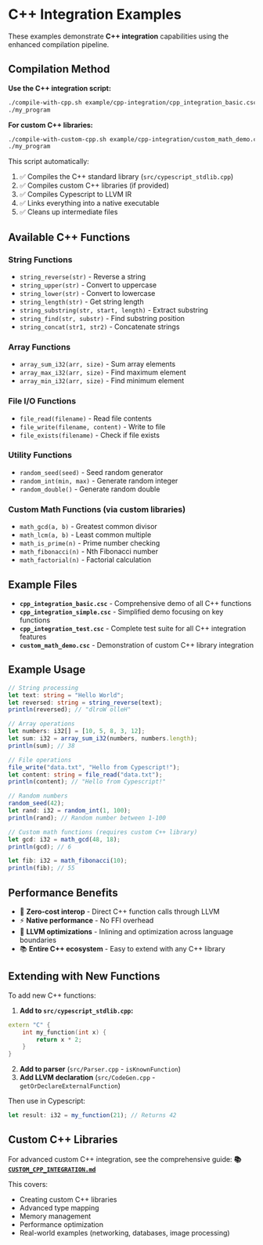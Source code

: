 # C++ Integration Examples

These examples demonstrate **C++ integration** capabilities using the enhanced compilation pipeline.

## Compilation Method

**Use the C++ integration script:**
```bash
./compile-with-cpp.sh example/cpp-integration/cpp_integration_basic.csc my_program
./my_program
```

**For custom C++ libraries:**
```bash
./compile-with-custom-cpp.sh example/cpp-integration/custom_math_demo.csc my_program src/custom_math_lib.cpp
./my_program
```

This script automatically:
1. ✅ Compiles the C++ standard library (`src/cypescript_stdlib.cpp`)
2. ✅ Compiles custom C++ libraries (if provided)
3. ✅ Compiles Cypescript to LLVM IR
4. ✅ Links everything into a native executable
5. ✅ Cleans up intermediate files

## Available C++ Functions

### String Functions
- `string_reverse(str)` - Reverse a string
- `string_upper(str)` - Convert to uppercase  
- `string_lower(str)` - Convert to lowercase
- `string_length(str)` - Get string length
- `string_substring(str, start, length)` - Extract substring
- `string_find(str, substr)` - Find substring position
- `string_concat(str1, str2)` - Concatenate strings

### Array Functions
- `array_sum_i32(arr, size)` - Sum array elements
- `array_max_i32(arr, size)` - Find maximum element
- `array_min_i32(arr, size)` - Find minimum element

### File I/O Functions
- `file_read(filename)` - Read file contents
- `file_write(filename, content)` - Write to file
- `file_exists(filename)` - Check if file exists

### Utility Functions
- `random_seed(seed)` - Seed random generator
- `random_int(min, max)` - Generate random integer
- `random_double()` - Generate random double

### Custom Math Functions (via custom libraries)
- `math_gcd(a, b)` - Greatest common divisor
- `math_lcm(a, b)` - Least common multiple
- `math_is_prime(n)` - Prime number checking
- `math_fibonacci(n)` - Nth Fibonacci number
- `math_factorial(n)` - Factorial calculation

## Example Files

- **`cpp_integration_basic.csc`** - Comprehensive demo of all C++ functions
- **`cpp_integration_simple.csc`** - Simplified demo focusing on key functions
- **`cpp_integration_test.csc`** - Complete test suite for all C++ integration features
- **`custom_math_demo.csc`** - Demonstration of custom C++ library integration

## Example Usage

```typescript
// String processing
let text: string = "Hello World";
let reversed: string = string_reverse(text);
println(reversed); // "dlroW olleH"

// Array operations
let numbers: i32[] = [10, 5, 8, 3, 12];
let sum: i32 = array_sum_i32(numbers, numbers.length);
println(sum); // 38

// File operations
file_write("data.txt", "Hello from Cypescript!");
let content: string = file_read("data.txt");
println(content); // "Hello from Cypescript!"

// Random numbers
random_seed(42);
let rand: i32 = random_int(1, 100);
println(rand); // Random number between 1-100

// Custom math functions (requires custom C++ library)
let gcd: i32 = math_gcd(48, 18);
println(gcd); // 6

let fib: i32 = math_fibonacci(10);
println(fib); // 55
```

## Performance Benefits

- 🚀 **Zero-cost interop** - Direct C++ function calls through LLVM
- ⚡ **Native performance** - No FFI overhead
- 🔧 **LLVM optimizations** - Inlining and optimization across language boundaries
- 📚 **Entire C++ ecosystem** - Easy to extend with any C++ library

## Extending with New Functions

To add new C++ functions:

1. **Add to `src/cypescript_stdlib.cpp`:**
```cpp
extern "C" {
    int my_function(int x) {
        return x * 2;
    }
}
```

2. **Add to parser** (`src/Parser.cpp` - `isKnownFunction`)
3. **Add LLVM declaration** (`src/CodeGen.cpp` - `getOrDeclareExternalFunction`)

Then use in Cypescript:
```typescript
let result: i32 = my_function(21); // Returns 42
```

## Custom C++ Libraries

For advanced custom C++ integration, see the comprehensive guide:
**📚 [`CUSTOM_CPP_INTEGRATION.md`](../../CUSTOM_CPP_INTEGRATION.md)**

This covers:
- Creating custom C++ libraries
- Advanced type mapping
- Memory management
- Performance optimization
- Real-world examples (networking, databases, image processing)
